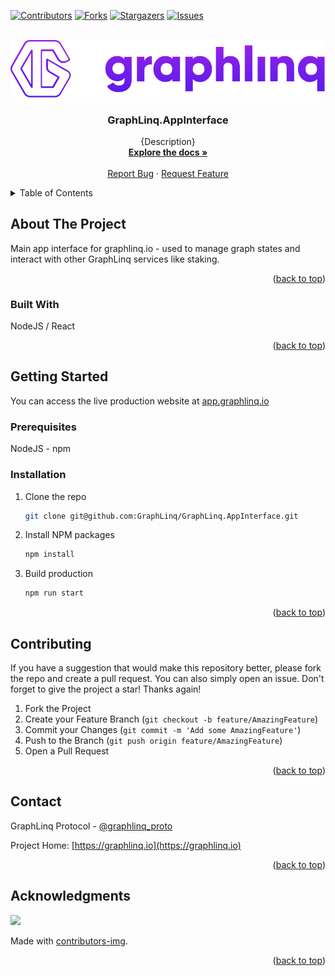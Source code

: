 <!--
*** This README used the Best-README-Template (https://github.com/othneildrew/Best-README-Template).
-->

<a name="readme-top"></a>

<!-- PROJECT SHIELDS -->

[![Contributors][contributors-shield]][contributors-url]
[![Forks][forks-shield]][forks-url]
[![Stargazers][stars-shield]][stars-url]
[![Issues][issues-shield]][issues-url]

<!-- PROJECT LOGO -->
<br />
<div align="center">
  <a href="">
    <img src="img/project-logo-full.png" alt="Logo" width="830">
  </a>

  <h3 align="center">GraphLinq.AppInterface</h3>

  <p align="center">
    {Description}
    <br />
    <a target="_blank" href="https://docs.graphlinq.io"><strong>Explore the docs »</strong></a>
    <br />
    <br />
    <a href="https://github.com/GraphLinq/GraphLinq.AppInterface/issues">Report Bug</a>
    ·
    <a href="https://github.com/GraphLinq/GraphLinq.AppInterface/issues">Request Feature</a>
  </p>
</div>

<!-- TABLE OF CONTENTS -->

<details>
  <summary>Table of Contents</summary>
  <ol>
    <li>
      <a href="#about-the-project">About The Project</a>
      <ul>
        <li><a href="#built-with">Built With</a></li>
      </ul>
    </li>
    <li>
      <a href="#getting-started">Getting Started</a>
      <ul>
        <li><a href="#prerequisites">Prerequisites</a></li>
        <li><a href="#installation">Installation</a></li>
      </ul>
    </li>
    <li><a href="#contributing">Contributing</a></li>
    <li><a href="#contact">Contact</a></li>
    <li><a href="#acknowledgments">Acknowledgments</a></li>
  </ol>
</details>

<!-- ABOUT THE PROJECT -->
## About The Project

Main app interface for graphlinq.io - used to manage graph states and interact with other GraphLinq services like staking.

<p align="right">(<a href="#readme-top">back to top</a>)</p>

### Built With

NodeJS / React

<p align="right">(<a href="#readme-top">back to top</a>)</p>

<!-- GETTING STARTED -->
## Getting Started

You can access the live production website at <a href="https://app.graphlinq.io">app.graphlinq.io</a>


### Prerequisites

NodeJS - npm

### Installation

1. Clone the repo
   ```sh
   git clone git@github.com:GraphLinq/GraphLinq.AppInterface.git
   ```
2. Install NPM packages
   ```sh
   npm install
   ```
3. Build production
   ```sh
   npm run start
   ```

<p align="right">(<a href="#readme-top">back to top</a>)</p>

<!-- CONTRIBUTING -->
## Contributing

If you have a suggestion that would make this repository better, please fork the repo and create a pull request. You can also simply open an issue. Don't forget to give the project a star! Thanks again!

1. Fork the Project
2. Create your Feature Branch (`git checkout -b feature/AmazingFeature`)
3. Commit your Changes (`git commit -m 'Add some AmazingFeature'`)
4. Push to the Branch (`git push origin feature/AmazingFeature`)
5. Open a Pull Request

<p align="right">(<a href="#readme-top">back to top</a>)</p>

<!-- CONTACT -->
## Contact

GraphLinq Protocol - [@graphlinq_proto](https://twitter.com/graphlinq_proto)

Project Home: [https://graphlinq.io](https://graphlinq.io)

<p align="right">(<a href="#readme-top">back to top</a>)</p>

<!-- ACKNOWLEDGMENTS -->
## Acknowledgments

<a href="https://github.com/jrbgit/GraphLinq.AppInterface/graphs/contributors">
  <img src="https://contrib.rocks/image?repo=GraphLinq/GraphLinq.AppInterface" />
</a>

Made with [contributors-img](https://contrib.rocks).

<p align="right">(<a href="#readme-top">back to top</a>)</p>

<!-- MARKDOWN LINKS & IMAGES -->
<!-- https://www.markdownguide.org/basic-syntax/#reference-style-links -->

<!-- GitHub -->
[contributors-shield]: https://img.shields.io/github/contributors/GraphLinq/GraphLinq.Documentation.svg?style=for-the-badge
[contributors-url]: https://github.com/GraphLinq/GraphLinq.AppInterface/graphs/contributors
[forks-shield]: https://img.shields.io/github/forks/GraphLinq/GraphLinq.Documentation.svg?style=for-the-badge
[forks-url]: https://github.com/GraphLinq/GraphLinq.AppInterface/network/members
[stars-shield]: https://img.shields.io/github/stars/GraphLinq/GraphLinq.Documentation.svg?style=for-the-badge
[stars-url]: https://github.com/GraphLinq/GraphLinq.AppInterface/stargazers
[issues-shield]: https://img.shields.io/github/issues/GraphLinq/GraphLinq.Documentation.svg?style=for-the-badge
[issues-url]: https://github.com/GraphLinq/GraphLinq.AppInterface/issues

